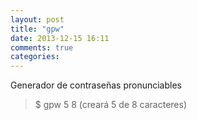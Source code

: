 ```yaml
---
layout: post
title: "gpw"
date: 2013-12-15 16:11
comments: true
categories: 
---
```

Generador de contraseñas pronunciables

>$ gpw 5 8  (creará 5 de 8 caracteres)

